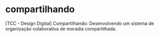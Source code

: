 # compartilhando
[TCC - Design Digital] Compartilhando: Desenvolvendo um sistema de organização colaborativa de moradia compartilhada.
